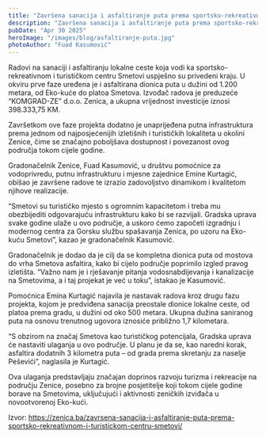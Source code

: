 ```yaml
---
title: "Završena sanacija i asfaltiranje puta prema sportsko-rekreativnom i turističkom centru Smetovi"
description: "Završena sanacija i asfaltiranje puta prema sportsko-rekreativnom i turističkom centru Smetovi"
pubDate: "Apr 30 2025"
heroImage: "/images/blog/asfaltiranje-puta.jpg"
photoAuthor: "Fuad Kasumović"
---
```


Radovi na sanaciji i asfaltiranju lokalne ceste koja vodi ka sportsko-rekreativnom i turističkom centru Smetovi uspješno su privedeni kraju. U okviru prve faze uređena je i asfaltirana dionica puta u dužini od 1.200 metara, od Eko-kuće do platoa Smetova. Izvođač radova je preduzeće “KOMGRAD-ZE” d.o.o. Zenica, a ukupna vrijednost investicije iznosi 398.333,75 KM.

Završetkom ove faze projekta dodatno je unaprijeđena putna infrastruktura prema jednom od najposjećenijih izletišnih i turističkih lokaliteta u okolini Zenice, čime se značajno poboljšava dostupnost i povezanost ovog područja tokom cijele godine.

Gradonačelnik Zenice, Fuad Kasumović, u društvu pomoćnice za vodoprivredu, putnu infrastrukturu i mjesne zajednice Emine Kurtagić, obišao je završene radove te izrazio zadovoljstvo dinamikom i kvalitetom njihove realizacije.

“Smetovi su turističko mjesto s ogromnim kapacitetom i treba mu obezbijediti odgovarajuću infrastrukturu kako bi se razvijali. Gradska uprava svake godine ulaže u ovo područje, a uskoro ćemo započeti izgradnju i modernog centra za Gorsku službu spašavanja Zenica, po uzoru na Eko-kuću Smetovi”, kazao je gradonačelnik Kasumović.

Gradonačelnik je dodao da je cilj da se kompletna dionica puta od mostova do vrha Smetova asfaltira, kako bi cijelo područje poprimilo izgled pravog izletišta. “Važno nam je i rješavanje pitanja vodosnabdijevanja i kanalizacije na Smetovima, a i taj projekat je već u toku”, istakao je Kasumović.

Pomoćnica Emina Kurtagić najavila je nastavak radova kroz drugu fazu projekta, kojom je predviđena sanacija preostale dionice lokalne ceste, od platoa prema gradu, u dužini od oko 500 metara. Ukupna dužina saniranog puta na osnovu trenutnog ugovora iznosiće približno 1,7 kilometara.

“S obzirom na značaj Smetova kao turističkog potencijala, Gradska uprava će nastaviti ulaganja u ovo područje. U planu je da se, kao naredni korak, asfaltira dodatnih 3 kilometra puta – od grada prema skretanju za naselje Peševići”, naglasila je Kurtagić.

Ova ulaganja predstavljaju značajan doprinos razvoju turizma i rekreacije na području Zenice, posebno za brojne posjetitelje koji tokom cijele godine borave na Smetovima, uključujući i aktivnosti zeničkih izviđača u novootvorenoj Eko-kući.

Izvor: https://zenica.ba/zavrsena-sanacija-i-asfaltiranje-puta-prema-sportsko-rekreativnom-i-turistickom-centru-smetovi/
